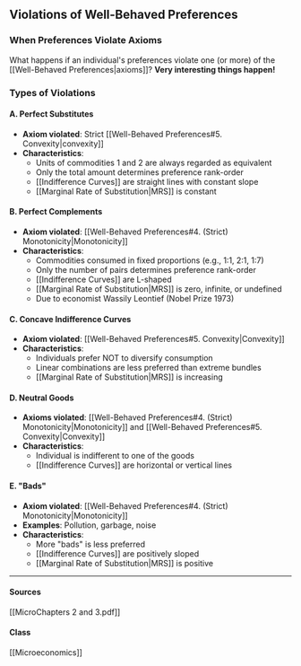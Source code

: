 ## Violations of Well-Behaved Preferences

### When Preferences Violate Axioms
What happens if an individual's preferences violate one (or more) of the [[Well-Behaved Preferences|axioms]]? **Very interesting things happen!**

### Types of Violations

#### A. Perfect Substitutes
- **Axiom violated**: Strict [[Well-Behaved Preferences#5. Convexity|convexity]]
- **Characteristics**: 
  - Units of commodities 1 and 2 are always regarded as equivalent
  - Only the total amount determines preference rank-order
  - [[Indifference Curves]] are straight lines with constant slope
  - [[Marginal Rate of Substitution|MRS]] is constant

#### B. Perfect Complements  
- **Axiom violated**: [[Well-Behaved Preferences#4. (Strict) Monotonicity|Monotonicity]]
- **Characteristics**:
  - Commodities consumed in fixed proportions (e.g., 1:1, 2:1, 1:7)
  - Only the number of pairs determines preference rank-order  
  - [[Indifference Curves]] are L-shaped
  - [[Marginal Rate of Substitution|MRS]] is zero, infinite, or undefined
  - Due to economist Wassily Leontief (Nobel Prize 1973)

#### C. Concave Indifference Curves
- **Axiom violated**: [[Well-Behaved Preferences#5. Convexity|Convexity]]
- **Characteristics**:
  - Individuals prefer NOT to diversify consumption
  - Linear combinations are less preferred than extreme bundles
  - [[Marginal Rate of Substitution|MRS]] is increasing

#### D. Neutral Goods  
- **Axioms violated**: [[Well-Behaved Preferences#4. (Strict) Monotonicity|Monotonicity]] and [[Well-Behaved Preferences#5. Convexity|Convexity]]
- **Characteristics**:
  - Individual is indifferent to one of the goods
  - [[Indifference Curves]] are horizontal or vertical lines

#### E. "Bads"
- **Axiom violated**: [[Well-Behaved Preferences#4. (Strict) Monotonicity|Monotonicity]] 
- **Examples**: Pollution, garbage, noise
- **Characteristics**:
  - More "bads" is less preferred  
  - [[Indifference Curves]] are positively sloped
  - [[Marginal Rate of Substitution|MRS]] is positive

---
#### Sources
[[MicroChapters 2 and 3.pdf]]
#### Class
[[Microeconomics]]